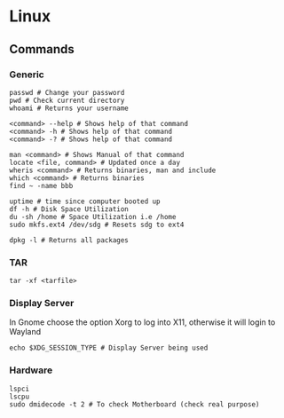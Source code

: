 # Linux 

## Commands

### Generic
```
passwd # Change your password
pwd # Check current directory
whoami # Returns your username

<command> --help # Shows help of that command
<command> -h # Shows help of that command
<command> -? # Shows help of that command

man <command> # Shows Manual of that command
locate <file, command> # Updated once a day
wheris <command> # Returns binaries, man and include
which <command> # Returns binaries
find ~ -name bbb

uptime # time since computer booted up
df -h # Disk Space Utilization
du -sh /home # Space Utilization i.e /home
sudo mkfs.ext4 /dev/sdg # Resets sdg to ext4

dpkg -l # Returns all packages
```

### TAR
```
tar -xf <tarfile>
```

### Display Server
In Gnome choose the option Xorg to log into X11, otherwise it will login
to Wayland

```
echo $XDG_SESSION_TYPE # Display Server being used
```

### Hardware
```
lspci
lscpu
sudo dmidecode -t 2 # To check Motherboard (check real purpose)
```
